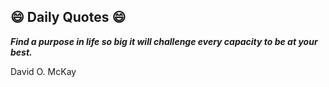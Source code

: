 ## 😄 Daily Quotes 😄

_**Find a purpose in life so big it will challenge every capacity to be at your best.**_

David O. McKay

